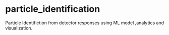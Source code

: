 # particle_identification
Particle Identifiction from detector responses using ML model ,analytics and visualization.
